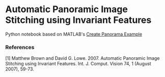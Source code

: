 # Automatic Panoramic Image Stitching using Invariant Features

Python notebook based on MATLAB's [Create Panorama Example](https://www.mathworks.com/help/vision/ug/feature-based-panoramic-image-stitching.html?searchHighlight=panorama&s_tid=doc_srchtitle#FeatureBasedPanoramicImageStitchingExample-1)

### References
[1] Matthew Brown and David G. Lowe. 2007. Automatic Panoramic Image Stitching using Invariant Features. Int. J. Comput. Vision 74, 1 (August 2007), 59-73.
